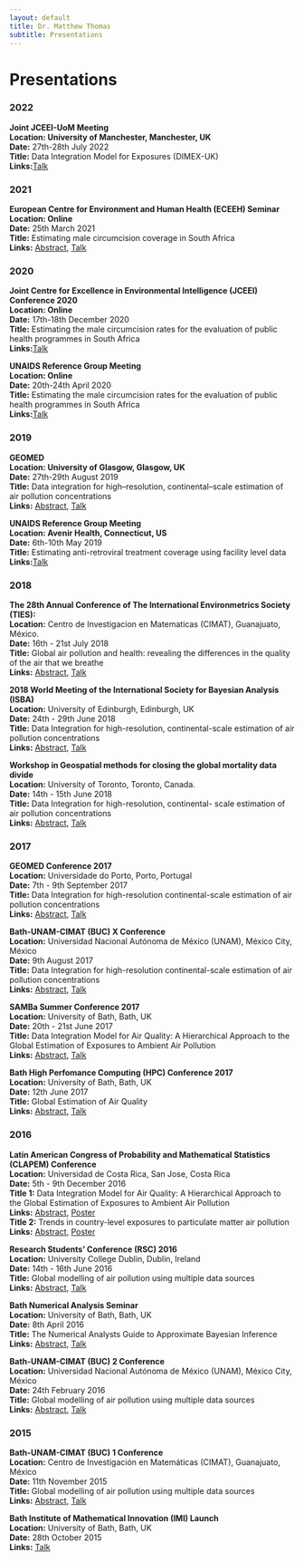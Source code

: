 ```yaml
---
layout: default
title: Dr. Matthew Thomas
subtitle: Presentations
---
```


# Presentations 

### 2022

**Joint JCEEI-UoM Meeting** <br>
**Location: University of Manchester, Manchester, UK** <br>
**Date:** 27th-28th July 2022<br>
**Title:** Data Integration Model for Exposures (DIMEX-UK)<br>
**Links:**[Talk](2022/JCEEI/presentation.pdf)

### 2021

**European Centre for Environment and Human Health (ECEEH) Seminar** <br>
**Location: Online** <br>
**Date:** 25th March 2021<br>
**Title:** Estimating male circumcision coverage in South Africa <br>
**Links:** [Abstract](2021/ECEHH/abstract.txt), [Talk](2021/ECEHH/presentation.pdf)

### 2020

**Joint Centre for Excellence in Environmental Intelligence (JCEEI) Conference 2020** <br>
**Location: Online** <br>
**Date:** 17th-18th December 2020<br>
**Title:** Estimating the male circumcision rates for the evaluation of public health programmes in South Africa<br>
**Links:**[Talk](2020/JCEEI/poster.pdf)

**UNAIDS Reference Group Meeting** <br>
**Location: Online** <br>
**Date:** 20th-24th April 2020 <br>
**Title:** Estimating the male circumcision rates for the evaluation of public health programmes in South Africa <br>
**Links:**[Talk](2020/UNAIDS/presentation.pdf)

### 2019

**GEOMED** <br>
**Location: University of Glasgow, Glasgow, UK** <br>
**Date:** 27th-29th August 2019 <br>
**Title:** Data integration for high–resolution, continental–scale estimation of air pollution concentrations <br>
**Links:** [Abstract](2019/GEOMED/abstract.txt), [Talk](2019/GEOMED/presentation.pdf)

**UNAIDS Reference Group Meeting** <br>
**Location: Avenir Health, Connecticut, US** <br>
**Date:** 6th-10th May 2019 <br>
**Title:** Estimating anti-retroviral treatment coverage using facility level data <br>
**Links:**[Talk](2019/UNAIDS/presentation.pdf)


### 2018

**The 28th Annual Conference of The International Environmetrics Society (TIES):** <br>
**Location:** Centro de Investigacion en Matematicas (CIMAT), Guanajuato, México.<br>
**Date:** 16th - 21st July 2018 <br>
**Title:** Global air pollution and health: revealing the differences in the quality of the air that we breathe <br>
**Links:** [Abstract](2018/TIES/abstract.txt), [Talk](2018/TIES/presentation.pdf)

**2018 World Meeting of the International Society for Bayesian Analysis (ISBA)**<br>
**Location:** University of Edinburgh, Edinburgh, UK<br>
**Date:** 24th - 29th June 2018<br>
**Title:** Data Integration for high-resolution, continental-scale estimation of air pollution concentrations<br>
**Links:** [Abstract](2018/ISBA/abstract.txt), [Talk](2018/ISBA/poster.pdf)

**Workshop in Geospatial methods for closing the global mortality data divide** <br>
**Location:** University of Toronto, Toronto, Canada.<br>
**Date:** 14th - 15th June 2018<br>
**Title:** Data Integration for high-resolution, continental- scale estimation of air pollution concentrations<br>
**Links:** [Abstract](2018/Toronto/abstract.txt), [Talk](2018/Toronto/presentation.pdf)

### 2017

**GEOMED Conference 2017** <br>
**Location:** Universidade do Porto, Porto, Portugal <br>
**Date:** 7th - 9th September 2017 <br>
**Title:** Data Integration for high-resolution continental-scale estimation of air pollution concentrations<br>
**Links:** [Abstract](2017/GEOMED/abstract.txt), [Talk](2017/GEOMED/poster.pdf)

**Bath-UNAM-CIMAT (BUC) X Conference** <br>
**Location:**  Universidad Nacional Autónoma de México (UNAM), México City, México <br>
**Date:** 9th August 2017 <br>
**Title:** Data Integration for high-resolution continental-scale estimation of air pollution concentrations<br>
**Links:** [Abstract](2017/BUCX/abstract.txt), [Talk](2017/BUCX/presentation.pdf)

**SAMBa Summer Conference 2017** <br>
**Location:** University of Bath, Bath, UK  <br>
**Date:** 20th - 21st June 2017 <br>
**Title:** Data Integration Model for Air Quality: A Hierarchical Approach to the Global Estimation of Exposures to Ambient Air Pollution<br>
**Links:** [Abstract](2017/SAMBa/abstract.txt), [Talk](2017/SAMBa/presentation.pdf)

**Bath High Perfomance Computing (HPC) Conference 2017** <br>
**Location:** University of Bath, Bath, UK <br>
**Date:** 12th June 2017 <br>
**Title:** Global Estimation of Air Quality<br>
**Links:** [Abstract](2017/HPC/abstract.txt), [Talk](2017/HPC/presentation.pdf)

### 2016

**Latin American Congress of Probability and Mathematical Statistics (CLAPEM) Conference** <br>
**Location:** Universidad de Costa Rica, San Jose, Costa Rica <br>
**Date:** 5th - 9th December 2016 <br>
**Title 1:** Data Integration Model for Air Quality: A Hierarchical Approach to the Global Estimation of Exposures to Ambient Air Pollution <br> 
**Links:** [Abstract](2016/CLAPEM/abstract1.txt), [Poster](2016/CLAPEM/poster1.pdf) <br>
**Title 2:** Trends in country-level exposures to particulate matter air pollution <br>
**Links:** [Abstract](2016/CLAPEM/abstract2.txt), [Poster](2016/CLAPEM/poster2.pdf)

**Research Students’ Conference (RSC) 2016** <br>
**Location:** University College Dublin, Dublin, Ireland <br>
**Date:** 14th - 16th June 2016 <br>
**Title:** Global modelling of air pollution using multiple data sources <br>
**Links:** [Abstract](2016/RSC/abstract.txt), [Talk](2016/RSC/presentation.pdf)

**Bath Numerical Analysis Seminar** <br>
**Location:** University of Bath, Bath, UK <br>
**Date:** 8th April 2016 <br>
**Title:** The Numerical Analysts Guide to Approximate Bayesian Inference <br>
**Links:** [Abstract](2016/NAS/abstract.txt), [Talk](2016/NAS/presentation.pdf)

**Bath-UNAM-CIMAT (BUC) 2 Conference** <br>
**Location:**  Universidad Nacional Autónoma de México (UNAM), México City, México <br>
**Date:** 24th February 2016 <br>
**Title:** Global modelling of air pollution using multiple data sources <br>
**Links:** [Abstract](2016/BUC2/abstract.txt), [Talk](2016/BUC2/presentation.pdf)

### 2015

**Bath-UNAM-CIMAT (BUC) 1 Conference** <br>
**Location:** Centro de Investigación en Matemáticas (CIMAT), Guanajuato, México <br>
**Date:** 11th November 2015 <br>
**Title:** Global modelling of air pollution using multiple data sources <br>
**Links:** [Abstract](2015/BUC1/abstract.txt), [Talk](2015/BUC1/presentation.pdf)

**Bath Institute of Mathematical Innovation (IMI) Launch** <br>
**Location:** University of Bath, Bath, UK <br>
**Date:** 28th October 2015 <br>
**Links:** [Talk](2015/IMI/presentation.pdf)




